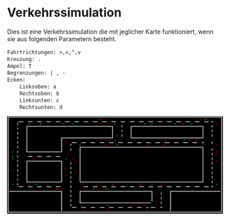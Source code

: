# Verkehrssimulation
Dies ist eine Verkehrssimulation die mit jeglicher Karte funktioniert, wenn sie aus folgenden Parametern besteht.

````
Fahrtrichtungen: >,<,^,v
Kreuzung: .
Ampel: T
Begrenzungen: | , -
Ecken:
    Linksoben: a
    Rechtsoben: b
    Linksunten: c
    Rechtsunten: d
````

![Bild 1](verkehrs_sim.jpg)